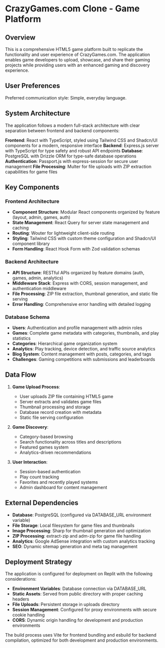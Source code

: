 # CrazyGames.com Clone - Game Platform

## Overview

This is a comprehensive HTML5 game platform built to replicate the functionality and user experience of CrazyGames.com. The application enables game developers to upload, showcase, and share their gaming projects while providing users with an enhanced gaming and discovery experience.

## User Preferences

Preferred communication style: Simple, everyday language.

## System Architecture

The application follows a modern full-stack architecture with clear separation between frontend and backend components:

**Frontend**: React with TypeScript, styled using Tailwind CSS and Shadcn/UI components for a modern, responsive interface
**Backend**: Express.js server with TypeScript for type safety and robust API endpoints
**Database**: PostgreSQL with Drizzle ORM for type-safe database operations
**Authentication**: Passport.js with express-session for secure user management
**File Processing**: Multer for file uploads with ZIP extraction capabilities for game files

## Key Components

### Frontend Architecture
- **Component Structure**: Modular React components organized by feature (layout, admin, games, auth)
- **State Management**: React Query for server state management and caching
- **Routing**: Wouter for lightweight client-side routing
- **Styling**: Tailwind CSS with custom theme configuration and Shadcn/UI component library
- **Form Handling**: React Hook Form with Zod validation schemas

### Backend Architecture
- **API Structure**: RESTful APIs organized by feature domains (auth, games, admin, analytics)
- **Middleware Stack**: Express with CORS, session management, and authentication middleware
- **File Processing**: ZIP file extraction, thumbnail generation, and static file serving
- **Error Handling**: Comprehensive error handling with detailed logging

### Database Schema
- **Users**: Authentication and profile management with admin roles
- **Games**: Complete game metadata with categories, thumbnails, and play statistics
- **Categories**: Hierarchical game organization system
- **Analytics**: Play tracking, device detection, and traffic source analytics
- **Blog System**: Content management with posts, categories, and tags
- **Challenges**: Gaming competitions with submissions and leaderboards

## Data Flow

1. **Game Upload Process**:
   - User uploads ZIP file containing HTML5 game
   - Server extracts and validates game files
   - Thumbnail processing and storage
   - Database record creation with metadata
   - Static file serving configuration

2. **Game Discovery**:
   - Category-based browsing
   - Search functionality across titles and descriptions
   - Featured games system
   - Analytics-driven recommendations

3. **User Interaction**:
   - Session-based authentication
   - Play count tracking
   - Favorites and recently played systems
   - Admin dashboard for content management

## External Dependencies

- **Database**: PostgreSQL (configured via DATABASE_URL environment variable)
- **File Storage**: Local filesystem for game files and thumbnails
- **Image Processing**: Sharp for thumbnail generation and optimization
- **ZIP Processing**: extract-zip and adm-zip for game file handling
- **Analytics**: Google AdSense integration with custom analytics tracking
- **SEO**: Dynamic sitemap generation and meta tag management

## Deployment Strategy

The application is configured for deployment on Replit with the following considerations:

- **Environment Variables**: Database connection via DATABASE_URL
- **Static Assets**: Served from public directory with proper caching headers
- **File Uploads**: Persistent storage in uploads directory
- **Session Management**: Configured for proxy environments with secure cookie handling
- **CORS**: Dynamic origin handling for development and production environments

The build process uses Vite for frontend bundling and esbuild for backend compilation, optimized for both development and production environments.